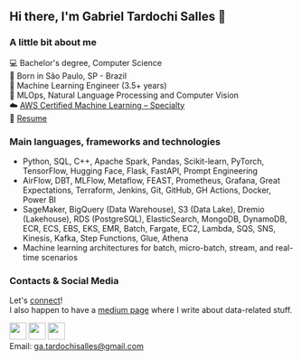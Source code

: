 ## Hi there, I'm Gabriel Tardochi Salles 👋
### A little bit about me
💻 Bachelor's degree, Computer Science<br />
🌱 Born in São Paulo, SP - Brazil<br />
🚀 Machine Learning Engineer (3.5+ years)<br />
💙 MLOps, Natural Language Processing and Computer Vision<br />
☁️ [AWS Certified Machine Learning – Specialty](https://www.credly.com/badges/2207e8e0-ecaf-445b-8e14-1b9f11e7d6e6/linked_in_profile)<br />
📃 [Resume](https://github.com/ga-tardochisalles/ga-tardochisalles/blob/main/Resume-Gabriel-Tardochi-Salles-202312.pdf)

### Main languages, frameworks and technologies
* Python, SQL, C++, Apache Spark, Pandas, Scikit-learn, PyTorch, TensorFlow, Hugging Face, Flask, FastAPI, Prompt Engineering
* AirFlow, DBT, MLFlow, Metaflow, FEAST, Prometheus, Grafana, Great Expectations, Terraform, Jenkins, Git, GitHub, GH Actions,
Docker, Power BI
* SageMaker, BigQuery (Data Warehouse), S3 (Data Lake), Dremio (Lakehouse), RDS (PostgreSQL), ElasticSearch, MongoDB,
DynamoDB, ECR, ECS, EBS, EKS, EMR, Batch, Fargate, EC2, Lambda, SQS, SNS, Kinesis, Kafka, Step Functions, Glue, Athena
* Machine learning architectures for batch, micro-batch, stream, and real-time scenarios
### Contacts & Social Media
Let's [connect](https://www.linkedin.com/in/gabrieltardochisalles/)!  
I also happen to have a [medium page](https://gabrieltardochi.medium.com/) where I write about data-related stuff.  

[<img src="https://logodix.com/logo/79569.png" width="30" height="30">](https://www.linkedin.com/in/gabrieltardochisalles/) 
[<img src="https://cdn4.iconfinder.com/data/icons/social-media-circle-7/512/Medium_circle-512.png" width="30" height="30">](https://gabrieltardochi.medium.com/)
[<img src="https://cdn3.iconfinder.com/data/icons/logos-and-brands-adobe/512/189_Kaggle-512.png" width="30" height="30">](https://www.kaggle.com/gabrieltardochi)  
Email: ga.tardochisalles@gmail.com

